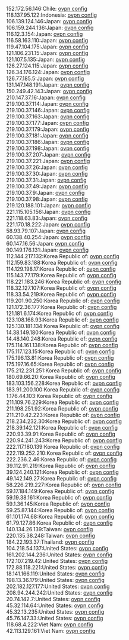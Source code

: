 152.172.56.146:Chile: [ovpn config](vpn/152_172_56_146.ovpn)  
118.137.95.122:Indonesia: [ovpn config](vpn/118_137_95_122.ovpn)  
106.139.124.146:Japan: [ovpn config](vpn/106_139_124_146.ovpn)  
106.159.244.136:Japan: [ovpn config](vpn/106_159_244_136.ovpn)  
116.12.3.154:Japan: [ovpn config](vpn/116_12_3_154.ovpn)  
116.58.163.110:Japan: [ovpn config](vpn/116_58_163_110.ovpn)  
119.47.104.175:Japan: [ovpn config](vpn/119_47_104_175.ovpn)  
121.106.231.15:Japan: [ovpn config](vpn/121_106_231_15.ovpn)  
121.107.5.135:Japan: [ovpn config](vpn/121_107_5_135.ovpn)  
126.27.124.115:Japan: [ovpn config](vpn/126_27_124_115.ovpn)  
126.34.176.124:Japan: [ovpn config](vpn/126_34_176_124.ovpn)  
126.77.185.5:Japan: [ovpn config](vpn/126_77_185_5.ovpn)  
131.147.148.191:Japan: [ovpn config](vpn/131_147_148_191.ovpn)  
150.249.42.143:Japan: [ovpn config](vpn/150_249_42_143.ovpn)  
210.147.37.16:Japan: [ovpn config](vpn/210_147_37_16.ovpn)  
219.100.37.114:Japan: [ovpn config](vpn/219_100_37_114.ovpn)  
219.100.37.146:Japan: [ovpn config](vpn/219_100_37_146.ovpn)  
219.100.37.163:Japan: [ovpn config](vpn/219_100_37_163.ovpn)  
219.100.37.177:Japan: [ovpn config](vpn/219_100_37_177.ovpn)  
219.100.37.179:Japan: [ovpn config](vpn/219_100_37_179.ovpn)  
219.100.37.181:Japan: [ovpn config](vpn/219_100_37_181.ovpn)  
219.100.37.186:Japan: [ovpn config](vpn/219_100_37_186.ovpn)  
219.100.37.198:Japan: [ovpn config](vpn/219_100_37_198.ovpn)  
219.100.37.207:Japan: [ovpn config](vpn/219_100_37_207.ovpn)  
219.100.37.221:Japan: [ovpn config](vpn/219_100_37_221.ovpn)  
219.100.37.26:Japan: [ovpn config](vpn/219_100_37_26.ovpn)  
219.100.37.30:Japan: [ovpn config](vpn/219_100_37_30.ovpn)  
219.100.37.31:Japan: [ovpn config](vpn/219_100_37_31.ovpn)  
219.100.37.49:Japan: [ovpn config](vpn/219_100_37_49.ovpn)  
219.100.37.9:Japan: [ovpn config](vpn/219_100_37_9.ovpn)  
219.100.37.98:Japan: [ovpn config](vpn/219_100_37_98.ovpn)  
219.120.188.101:Japan: [ovpn config](vpn/219_120_188_101.ovpn)  
221.115.105.156:Japan: [ovpn config](vpn/221_115_105_156.ovpn)  
221.118.63.83:Japan: [ovpn config](vpn/221_118_63_83.ovpn)  
221.170.18.222:Japan: [ovpn config](vpn/221_170_18_222.ovpn)  
58.93.79.107:Japan: [ovpn config](vpn/58_93_79_107.ovpn)  
60.138.40.254:Japan: [ovpn config](vpn/60_138_40_254.ovpn)  
60.147.16.56:Japan: [ovpn config](vpn/60_147_16_56.ovpn)  
90.149.176.131:Japan: [ovpn config](vpn/90_149_176_131.ovpn)  
112.144.217.132:Korea Republic of: [ovpn config](vpn/112_144_217_132.ovpn)  
112.159.83.188:Korea Republic of: [ovpn config](vpn/112_159_83_188.ovpn)  
114.129.198.17:Korea Republic of: [ovpn config](vpn/114_129_198_17.ovpn)  
115.143.77.179:Korea Republic of: [ovpn config](vpn/115_143_77_179.ovpn)  
118.221.183.246:Korea Republic of: [ovpn config](vpn/118_221_183_246.ovpn)  
118.32.127.107:Korea Republic of: [ovpn config](vpn/118_32_127_107.ovpn)  
118.33.54.219:Korea Republic of: [ovpn config](vpn/118_33_54_219.ovpn)  
119.201.90.250:Korea Republic of: [ovpn config](vpn/119_201_90_250.ovpn)  
121.172.36.177:Korea Republic of: [ovpn config](vpn/121_172_36_177.ovpn)  
121.181.6.174:Korea Republic of: [ovpn config](vpn/121_181_6_174.ovpn)  
123.108.168.93:Korea Republic of: [ovpn config](vpn/123_108_168_93.ovpn)  
125.130.181.134:Korea Republic of: [ovpn config](vpn/125_130_181_134.ovpn)  
14.38.149.180:Korea Republic of: [ovpn config](vpn/14_38_149_180.ovpn)  
14.48.140.248:Korea Republic of: [ovpn config](vpn/14_48_140_248.ovpn)  
175.114.161.138:Korea Republic of: [ovpn config](vpn/175_114_161_138.ovpn)  
175.117.123.15:Korea Republic of: [ovpn config](vpn/175_117_123_15.ovpn)  
175.196.13.81:Korea Republic of: [ovpn config](vpn/175_196_13_81.ovpn)  
175.197.16.65:Korea Republic of: [ovpn config](vpn/175_197_16_65.ovpn)  
175.212.231.251:Korea Republic of: [ovpn config](vpn/175_212_231_251.ovpn)  
180.69.66.20:Korea Republic of: [ovpn config](vpn/180_69_66_20.ovpn)  
183.103.156.228:Korea Republic of: [ovpn config](vpn/183_103_156_228.ovpn)  
183.91.200.100:Korea Republic of: [ovpn config](vpn/183_91_200_100.ovpn)  
1.176.44.103:Korea Republic of: [ovpn config](vpn/1_176_44_103.ovpn)  
211.109.76.229:Korea Republic of: [ovpn config](vpn/211_109_76_229.ovpn)  
211.198.251.92:Korea Republic of: [ovpn config](vpn/211_198_251_92.ovpn)  
211.210.42.223:Korea Republic of: [ovpn config](vpn/211_210_42_223.ovpn)  
218.234.232.30:Korea Republic of: [ovpn config](vpn/218_234_232_30.ovpn)  
218.39.142.121:Korea Republic of: [ovpn config](vpn/218_39_142_121.ovpn)  
220.93.39.91:Korea Republic of: [ovpn config](vpn/220_93_39_91.ovpn)  
220.94.241.243:Korea Republic of: [ovpn config](vpn/220_94_241_243.ovpn)  
222.117.180.139:Korea Republic of: [ovpn config](vpn/222_117_180_139.ovpn)  
222.119.252.210:Korea Republic of: [ovpn config](vpn/222_119_252_210.ovpn)  
222.236.2.46:Korea Republic of: [ovpn config](vpn/222_236_2_46.ovpn)  
39.112.91.219:Korea Republic of: [ovpn config](vpn/39_112_91_219.ovpn)  
39.124.240.121:Korea Republic of: [ovpn config](vpn/39_124_240_121.ovpn)  
49.142.149.27:Korea Republic of: [ovpn config](vpn/49_142_149_27.ovpn)  
58.226.219.227:Korea Republic of: [ovpn config](vpn/58_226_219_227.ovpn)  
59.17.184.149:Korea Republic of: [ovpn config](vpn/59_17_184_149.ovpn)  
59.19.38.161:Korea Republic of: [ovpn config](vpn/59_19_38_161.ovpn)  
59.1.36.145:Korea Republic of: [ovpn config](vpn/59_1_36_145.ovpn)  
59.25.87.144:Korea Republic of: [ovpn config](vpn/59_25_87_144.ovpn)  
61.101.174.68:Korea Republic of: [ovpn config](vpn/61_101_174_68.ovpn)  
61.79.127.86:Korea Republic of: [ovpn config](vpn/61_79_127_86.ovpn)  
140.134.26.139:Taiwan: [ovpn config](vpn/140_134_26_139.ovpn)  
220.135.38.248:Taiwan: [ovpn config](vpn/220_135_38_248.ovpn)  
184.22.193.37:Thailand: [ovpn config](vpn/184_22_193_37.ovpn)  
104.218.54.137:United States: [ovpn config](vpn/104_218_54_137.ovpn)  
161.202.144.236:United States: [ovpn config](vpn/161_202_144_236.ovpn)  
172.107.219.42:United States: [ovpn config](vpn/172_107_219_42.ovpn)  
172.88.118.221:United States: [ovpn config](vpn/172_88_118_221.ovpn)  
18.141.166.119:United States: [ovpn config](vpn/18_141_166_119.ovpn)  
198.13.36.179:United States: [ovpn config](vpn/198_13_36_179.ovpn)  
202.182.127.177:United States: [ovpn config](vpn/202_182_127_177.ovpn)  
208.94.244.242:United States: [ovpn config](vpn/208_94_244_242.ovpn)  
20.74.142.7:United States: [ovpn config](vpn/20_74_142_7.ovpn)  
45.32.114.64:United States: [ovpn config](vpn/45_32_114_64.ovpn)  
45.32.13.235:United States: [ovpn config](vpn/45_32_13_235.ovpn)  
45.76.147.33:United States: [ovpn config](vpn/45_76_147_33.ovpn)  
118.68.4.222:Viet Nam: [ovpn config](vpn/118_68_4_222.ovpn)  
42.113.129.161:Viet Nam: [ovpn config](vpn/42_113_129_161.ovpn)  
